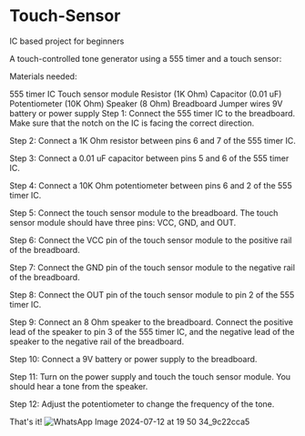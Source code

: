 # Touch-Sensor
IC based project for beginners

A touch-controlled tone generator using a 555 timer and a touch sensor:

Materials needed:

555 timer IC
Touch sensor module
Resistor (1K Ohm)
Capacitor (0.01 uF)
Potentiometer (10K Ohm)
Speaker (8 Ohm)
Breadboard
Jumper wires
9V battery or power supply
Step 1: Connect the 555 timer IC to the breadboard. Make sure that the notch on the IC is facing the correct direction.

Step 2: Connect a 1K Ohm resistor between pins 6 and 7 of the 555 timer IC.

Step 3: Connect a 0.01 uF capacitor between pins 5 and 6 of the 555 timer IC.

Step 4: Connect a 10K Ohm potentiometer between pins 6 and 2 of the 555 timer IC.

Step 5: Connect the touch sensor module to the breadboard. The touch sensor module should have three pins: VCC, GND, and OUT.

Step 6: Connect the VCC pin of the touch sensor module to the positive rail of the breadboard.

Step 7: Connect the GND pin of the touch sensor module to the negative rail of the breadboard.

Step 8: Connect the OUT pin of the touch sensor module to pin 2 of the 555 timer IC.

Step 9: Connect an 8 Ohm speaker to the breadboard. Connect the positive lead of the speaker to pin 3 of the 555 timer IC, and the negative lead of the speaker to the negative rail of the breadboard.

Step 10: Connect a 9V battery or power supply to the breadboard.

Step 11: Turn on the power supply and touch the touch sensor module. You should hear a tone from the speaker.

Step 12: Adjust the potentiometer to change the frequency of the tone.

That's it! 
![WhatsApp Image 2024-07-12 at 19 50 34_9c22cca5](https://github.com/user-attachments/assets/21ef30c6-eaea-4b44-b12b-f184242775cb)
